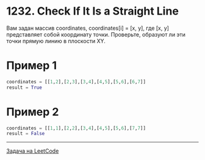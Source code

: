 # 1232. Check If It Is a Straight Line

Вам задан массив coordinates, coordinates[i] = [x, y], где [x, y] представляет собой координату точки. 
Проверьте, образуют ли эти точки прямую линию в плоскости XY.


# Пример 1

```python
coordinates = [[1,2],[2,3],[3,4],[4,5],[5,6],[6,7]]
result = True
```

# Пример 2

```python
coordinates = [[1,1],[2,2],[3,4],[4,5],[5,6],[7,7]]
result = False
```

---
<a href="https://leetcode.com/problems/check-if-it-is-a-straight-line/">Задача на LeetCode</a>